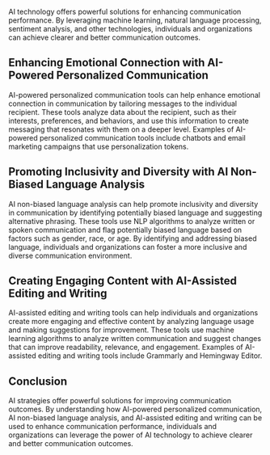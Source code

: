 
AI technology offers powerful solutions for enhancing communication performance. By leveraging machine learning, natural language processing, sentiment analysis, and other technologies, individuals and organizations can achieve clearer and better communication outcomes.

Enhancing Emotional Connection with AI-Powered Personalized Communication
-------------------------------------------------------------------------

AI-powered personalized communication tools can help enhance emotional connection in communication by tailoring messages to the individual recipient. These tools analyze data about the recipient, such as their interests, preferences, and behaviors, and use this information to create messaging that resonates with them on a deeper level. Examples of AI-powered personalized communication tools include chatbots and email marketing campaigns that use personalization tokens.

Promoting Inclusivity and Diversity with AI Non-Biased Language Analysis
------------------------------------------------------------------------

AI non-biased language analysis can help promote inclusivity and diversity in communication by identifying potentially biased language and suggesting alternative phrasing. These tools use NLP algorithms to analyze written or spoken communication and flag potentially biased language based on factors such as gender, race, or age. By identifying and addressing biased language, individuals and organizations can foster a more inclusive and diverse communication environment.

Creating Engaging Content with AI-Assisted Editing and Writing
--------------------------------------------------------------

AI-assisted editing and writing tools can help individuals and organizations create more engaging and effective content by analyzing language usage and making suggestions for improvement. These tools use machine learning algorithms to analyze written communication and suggest changes that can improve readability, relevance, and engagement. Examples of AI-assisted editing and writing tools include Grammarly and Hemingway Editor.

Conclusion
----------

AI strategies offer powerful solutions for improving communication outcomes. By understanding how AI-powered personalized communication, AI non-biased language analysis, and AI-assisted editing and writing can be used to enhance communication performance, individuals and organizations can leverage the power of AI technology to achieve clearer and better communication outcomes.
